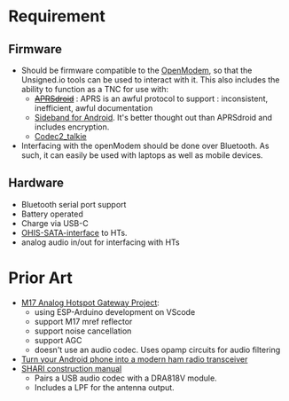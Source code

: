 # Requirement
## Firmware
* Should be firmware compatible to the [OpenModem](https://unsigned.io/hardware/OpenModem.html), so that the Unsigned.io tools can be used to interact with it.  This also includes the ability to function as a TNC for use with:
  * ~~[APRSdroid](https://aprsdroid.org/)~~ : APRS is an awful protocol to support : inconsistent, inefficient, awful documentation
  * [Sideband for Android](https://unsigned.io/software/Sideband.html).  It's better thought out than APRSdroid and includes encryption.
  * [Codec2_talkie](https://github.com/sh123/codec2_talkie/releases)
* Interfacing with the openModem should be done over Bluetooth.  As such, it can easily be used with laptops as well as mobile devices.

## Hardware
* Bluetooth serial port support
* Battery operated
* Charge via USB-C
* [OHIS-SATA-interface](https://github.com/LieBtrau/ohis-ht-interface?tab=readme-ov-file#sata-interface) to HTs.
* analog audio in/out for interfacing with HTs

# Prior Art
* [M17 Analog Hotspot Gateway Project](https://github.com/nakhonthai/M17AnalogGateway/tree/master):
  * using ESP-Arduino development on VScode
  * support M17 mref reflector
  * support noise cancellation
  * support AGC
  * doesn't use an audio codec.  Uses opamp circuits for audio filtering
* [Turn your Android phone into a modern ham radio transceiver](https://kv4p.com)
* [SHARI construction manual](https://wiki.fm-funknetz.de/lib/exe/fetch.php?media=fm-funknetz:technik:shari_construction_manual_v1-07.pdf)
  * Pairs a USB audio codec with a DRA818V module.
  * Includes a LPF for the antenna output.
